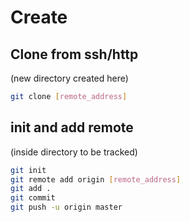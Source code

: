 # Create
## Clone from ssh/http
(new directory created here)
```sh
git clone [remote_address]
```

## init and add remote
(inside directory to be tracked)
```sh
git init
git remote add origin [remote_address]
git add .
git commit
git push -u origin master
```
